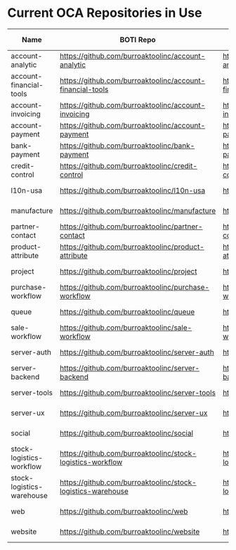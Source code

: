 # Current OCA Repositories in Use

| Name                      | BOTI Repo                                                   | OCA Repo                                         | Last Sync  |
| ------------------------- | ----------------------------------------------------------- | ------------------------------------------------ | ---------- |
| account-analytic          | https://github.com/burroaktoolinc/account-analytic          | https://github.com/OCA/account-analytic          | 2023-04-18 |
| account-financial-tools   | https://github.com/burroaktoolinc/account-financial-tools   | https://github.com/OCA/account-financial-tools   | 2023-04-18 |
| account-invoicing         | https://github.com/burroaktoolinc/account-invoicing         | https://github.com/OCA/account-invoicing         | 2023-04-18 |
| account-payment           | https://github.com/burroaktoolinc/account-payment           | https://github.com/OCA/account-payment           | 2023-04-18 |
| bank-payment              | https://github.com/burroaktoolinc/bank-payment              | https://github.com/OCA/bank-payment              | 2023-04-18 |
| credit-control            | https://github.com/burroaktoolinc/credit-control            | https://github.com/OCA/credit-control            | 2023-04-18 |
| l10n-usa                  | https://github.com/burroaktoolinc/l10n-usa                  | https://github.com/OCA/l10n-usa                  | 2023-04-18 |
| manufacture               | https://github.com/burroaktoolinc/manufacture               | https://github.com/OCA/manufacture               | 2023-04-18 |
| partner-contact           | https://github.com/burroaktoolinc/partner-contact           | https://github.com/OCA/partner-contact           | 2023-04-18 |
| product-attribute         | https://github.com/burroaktoolinc/product-attribute         | https://github.com/OCA/product-attribute         | 2023-04-18 |
| project                   | https://github.com/burroaktoolinc/project                   | https://github.com/OCA/project                   | 2023-04-18 |
| purchase-workflow         | https://github.com/burroaktoolinc/purchase-workflow         | https://github.com/OCA/purchase-workflow         | 2023-04-18 |
| queue                     | https://github.com/burroaktoolinc/queue                     | https://github.com/OCA/queue                     | 2023-04-18 |
| sale-workflow             | https://github.com/burroaktoolinc/sale-workflow             | https://github.com/OCA/sale-workflow             | 2023-04-18 |
| server-auth               | https://github.com/burroaktoolinc/server-auth               | https://github.com/OCA/server-auth               | 2023-04-18 |
| server-backend            | https://github.com/burroaktoolinc/server-backend            | https://github.com/OCA/server-backend            | 2023-04-18 |
| server-tools              | https://github.com/burroaktoolinc/server-tools              | https://github.com/OCA/server-tools              | 2023-04-18 |
| server-ux                 | https://github.com/burroaktoolinc/server-ux                 | https://github.com/OCA/server-ux                 | 2023-04-18 |
| social                    | https://github.com/burroaktoolinc/social                    | https://github.com/OCA/social                    | 2023-04-18 |
| stock-logistics-workflow  | https://github.com/burroaktoolinc/stock-logistics-workflow  | https://github.com/OCA/stock-logistics-workflow  | 2023-04-18 |
| stock-logistics-warehouse | https://github.com/burroaktoolinc/stock-logistics-warehouse | https://github.com/OCA/stock-logistics-warehouse | 2023-04-18 |
| web                       | https://github.com/burroaktoolinc/web                       | https://github.com/OCA/web                       | 2023-04-18 |
| website                   | https://github.com/burroaktoolinc/website                   | https://github.com/OCA/website                   | 2023-04-18 |
